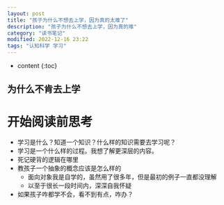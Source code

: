 ```yaml
---
layout: post
title: "孩子为什么不想去上学，因为真的太难了"
description: "孩子为什么不想去上学，因为真的难"
category: "读书笔记"
modified: 2022-12-16 23:22
tags: "认知科学 学习"
---
```

* content
{:toc}

为什么不肯去上学
---


# 开始阅读前思考
* 学习是什么？知道一个知识？什么样的知识需要去学习呢？
* 学习是一个什么样的过程。我想了解更深层的内容。
* 死记硬背的逻辑在哪里
* 教孩子一个抽象的概念应该是怎么样的
    * 面向对象我是自学的，虽然用了很多年，但是最初的例子一直都没理解
    * 以至于很长一段时间内，深深自我怀疑
* 如果孩子咋都学不会，看不到有点，咋办？



#

